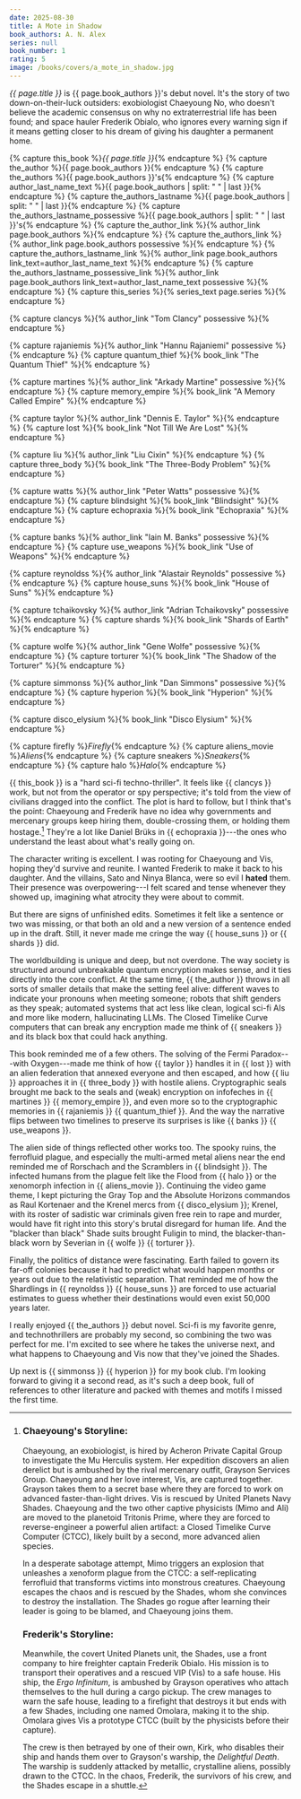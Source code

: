 ```yaml
---
date: 2025-08-30
title: A Mote in Shadow
book_authors: A. N. Alex
series: null
book_number: 1
rating: 5
image: /books/covers/a_mote_in_shadow.jpg
---
```


<cite class="book-title">{{ page.title }}</cite> is <span
class="author-name">{{ page.book_authors }}</span>'s debut novel. It's the
story of two down-on-their-luck outsiders: exobiologist Chaeyoung No, who
doesn't believe the academic consensus on why no extraterrestrial life has
been found; and space hauler Frederik Obialo, who ignores every warning sign
if it means getting closer to his dream of giving his daughter a permanent
home.

{% capture this_book %}<cite class="book-title">{{ page.title }}</cite>{% endcapture %}
{% capture the_author %}<span class="author-name">{{ page.book_authors }}</span>{% endcapture %}
{% capture the_authors %}<span class="author-name">{{ page.book_authors }}</span>'s{% endcapture %}
{% capture author_last_name_text %}{{ page.book_authors | split: " " | last }}{% endcapture %}
{% capture the_authors_lastname %}<span class="author-name">{{ page.book_authors | split: " " | last }}</span>{% endcapture %}
{% capture the_authors_lastname_possessive %}<span class="author-name">{{ page.book_authors | split: " " | last }}</span>'s{% endcapture %}
{% capture the_author_link %}{% author_link page.book_authors %}{% endcapture %}
{% capture the_authors_link %}{% author_link page.book_authors possessive %}{% endcapture %}
{% capture the_authors_lastname_link %}{% author_link page.book_authors link_text=author_last_name_text %}{% endcapture %}
{% capture the_authors_lastname_possessive_link %}{% author_link page.book_authors link_text=author_last_name_text possessive %}{% endcapture %}
{% capture this_series %}{% series_text page.series %}{% endcapture %}

{% capture clancys %}{% author_link "Tom Clancy" possessive %}{% endcapture %}

{% capture rajaniemis %}{% author_link "Hannu Rajaniemi" possessive %}{% endcapture %}
{% capture quantum_thief %}{% book_link "The Quantum Thief" %}{% endcapture %}

{% capture martines %}{% author_link "Arkady Martine" possessive %}{% endcapture %}
{% capture memory_empire %}{% book_link "A Memory Called Empire" %}{% endcapture %}

{% capture taylor %}{% author_link "Dennis E. Taylor" %}{% endcapture %}
{% capture lost %}{% book_link "Not Till We Are Lost" %}{% endcapture %}

{% capture liu %}{% author_link "Liu Cixin" %}{% endcapture %}
{% capture three_body %}{% book_link "The Three-Body Problem" %}{% endcapture %}

{% capture watts %}{% author_link "Peter Watts" possessive %}{% endcapture %}
{% capture blindsight %}{% book_link "Blindsight" %}{% endcapture %}
{% capture echopraxia %}{% book_link "Echopraxia" %}{% endcapture %}

{% capture banks %}{% author_link "Iain M. Banks" possessive %}{% endcapture %}
{% capture use_weapons %}{% book_link "Use of Weapons" %}{% endcapture %}

{% capture reynoldss %}{% author_link "Alastair Reynolds" possessive %}{% endcapture %}
{% capture house_suns %}{% book_link "House of Suns" %}{% endcapture %}

{% capture tchaikovsky %}{% author_link "Adrian Tchaikovsky" possessive %}{% endcapture %}
{% capture shards %}{% book_link "Shards of Earth" %}{% endcapture %}

{% capture wolfe %}{% author_link "Gene Wolfe" possessive %}{% endcapture %}
{% capture torturer %}{% book_link "The Shadow of the Torturer" %}{% endcapture %}

{% capture simmonss %}{% author_link "Dan Simmons" possessive %}{% endcapture %}
{% capture hyperion %}{% book_link "Hyperion" %}{% endcapture %}

{% capture disco_elysium %}{% book_link "Disco Elysium" %}{% endcapture %}

{% capture firefly %}<cite class="tv-title">Firefly</cite>{% endcapture %}
{% capture aliens_movie %}<cite class="movie-title">Aliens</cite>{% endcapture %}
{% capture sneakers %}<cite class="movie-title">Sneakers</cite>{% endcapture %}
{% capture halo %}<cite class="game-title">Halo</cite>{% endcapture %}

{{ this_book }} is a "hard sci-fi techno-thriller". It feels like {{ clancys
}} work, but not from the operator or spy perspective; it's told from the view
of civilians dragged into the conflict. The plot is hard to follow, but I
think that's the point: Chaeyoung and Frederik have no idea why governments
and mercenary groups keep hiring them, double-crossing them, or holding them
hostage.[^plot] They're a lot like Daniel Brüks in {{ echopraxia }}---the ones
who understand the least about what's really going on.

[^plot]:
    ### Chaeyoung's Storyline:

    Chaeyoung, an exobiologist, is hired by Acheron Private Capital Group to
    investigate the Mu Herculis system. Her expedition discovers an alien
    derelict but is ambushed by the rival mercenary outfit, Grayson Services
    Group. Chaeyoung and her love interest, Vis, are captured together.
    Grayson takes them to a secret base where they are forced to work on
    advanced faster-than-light drives. Vis is rescued by United Planets Navy
    Shades. Chaeyoung and the two other captive physicists (Mimo and Ali) are
    moved to the planetoid Tritonis Prime, where they are forced to
    reverse-engineer a powerful alien artifact: a Closed Timelike Curve
    Computer (CTCC), likely built by a second, more advanced alien species.

    In a desperate sabotage attempt, Mimo triggers an explosion that unleashes
    a xenoform plague from the CTCC: a self-replicating ferrofluid that
    transforms victims into monstrous creatures. Chaeyoung escapes the chaos
    and is rescued by the Shades, whom she convinces to destroy the
    installation. The Shades go rogue after learning their leader is going to
    be blamed, and Chaeyoung joins them.

    ### Frederik's Storyline:

    Meanwhile, the covert United Planets unit, the Shades, use a front company
    to hire freighter captain Frederik Obialo. His mission is to transport
    their operatives and a rescued VIP (Vis) to a safe house. His ship, the
    _Ergo Infinitum_, is ambushed by Grayson operatives who attach themselves
    to the hull during a cargo pickup. The crew manages to warn the safe
    house, leading to a firefight that destroys it but ends with a few Shades,
    including one named Omolara, making it to the ship. Omolara gives Vis a
    prototype CTCC (built by the physicists before their capture).

    The crew is then betrayed by one of their own, Kirk, who disables their
    ship and hands them over to Grayson's warship, the _Delightful Death_. The
    warship is suddenly attacked by metallic, crystalline aliens, possibly
    drawn to the CTCC. In the chaos, Frederik, the survivors of his crew, and
    the Shades escape in a shuttle.

The character writing is excellent. I was rooting for Chaeyoung and Vis,
hoping they'd survive and reunite. I wanted Frederik to make it back to his
daughter. And the villains, Sato and Ninya Blanca, were so evil I **hated**
them. Their presence was overpowering---I felt scared and tense whenever they
showed up, imagining what atrocity they were about to commit.

But there are signs of unfinished edits. Sometimes it felt like a sentence or
two was missing, or that both an old and a new version of a sentence ended up
in the draft. Still, it never made me cringe the way {{ house_suns }} or {{
shards }} did.

The worldbuilding is unique and deep, but not overdone. The way society is
structured around unbreakable quantum encryption makes sense, and it ties
directly into the core conflict. At the same time, {{ the_author }} throws in
all sorts of smaller details that make the setting feel alive: different waves
to indicate your pronouns when meeting someone; robots that shift genders as
they speak; automated systems that act less like clean, logical sci-fi AIs and
more like modern, hallucinating LLMs. The Closed Timelike Curve computers that
can break any encryption made me think of {{ sneakers }} and its black box
that could hack anything.

This book reminded me of a few others. The solving of the Fermi Paradox---with
Oxygen---made me think of how {{ taylor }} handles it in {{ lost }} with an
alien federation that annexed everyone and then escaped, and how {{ liu }}
approaches it in {{ three_body }} with hostile aliens. Cryptographic seals
brought me back to the seals and (weak) encryption on infofeches in {{
martines }} {{ memory_empire }}, and even more so to the cryptographic
memories in {{ rajaniemis }} {{ quantum_thief }}. And the way the narrative
flips between two timelines to preserve its surprises is like {{ banks }} {{
use_weapons }}.

The alien side of things reflected other works too. The spooky ruins, the
ferrofluid plague, and especially the multi-armed metal aliens near the end
reminded me of Rorschach and the Scramblers in {{ blindsight }}. The infected
humans from the plague felt like the Flood from {{ halo }} or the xenomorph
infection in {{ aliens_movie }}. Continuing the video game theme, I kept
picturing the Gray Top and the Absolute Horizons commandos as Raul Kortenaer
and the Krenel mercs from {{ disco_elysium }}; Krenel, with its roster of
sadistic war criminals given free rein to rape and murder, would have fit
right into this story's brutal disregard for human life. And the "blacker than
black" Shade suits brought Fuligin to mind, the blacker-than-black worn by
Severian in {{ wolfe }} {{ torturer }}.

Finally, the politics of distance were fascinating. Earth failed to govern its
far-off colonies because it had to predict what would happen months or years
out due to the relativistic separation. That reminded me of how the Shardlings
in {{ reynoldss }} {{ house_suns }} are forced to use actuarial estimates to
guess whether their destinations would even exist 50,000 years later.

I really enjoyed {{ the_authors }} debut novel. Sci-fi is my favorite genre,
and technothrillers are probably my second, so combining the two was perfect
for me. I'm excited to see where he takes the universe next, and what happens
to Chaeyoung and Vis now that they've joined the Shades.

Up next is {{ simmonss }} {{ hyperion }} for my book club. I'm looking forward
to giving it a second read, as it's such a deep book, full of references to
other literature and packed with themes and motifs I missed the first time.

